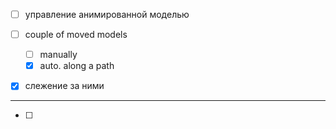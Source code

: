 - [ ] управление анимированной моделью

- [ ] couple of moved models
	- [ ] manually 
	- [x] auto. along a path

- [x] слежение за ними

--------------------------

- [ ] 